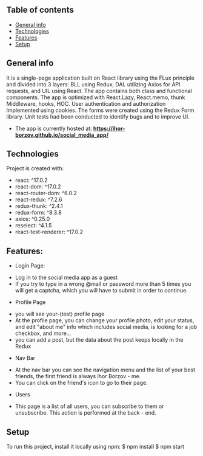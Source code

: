 ## Table of contents
* [General info](#general-info)
* [Technologies](#technologies)
* [Features](#features)
* [Setup](#setup)


## General info
It is a single-page application built on React library using the  FLux principle and divided into 3 layers:
BLL using Redux, DAL utilizing Axios for API requests, and UIL using React. The app contains both class and functional components. The app is optimized with React.Lazy, React.memo, thunk Middleware, hooks, HOC. User authentication and authorization
Implemented using cookies. The forms were created using the Redux Form library. Unit tests had
been conducted to identify bugs and to improve UI.

* The app is currently hosted at:    **https://ihor-borzov.github.io/social_media_app/**


## Technologies
Project is created with:
* react: ^17.0.2
* react-dom: ^17.0.2
* react-router-dom: ^6.0.2
* react-redux: ^7.2.6
* redux-thunk: ^2.4.1
* redux-form: ^8.3.8
* axios: ^0.25.0
* reselect:  ^4.1.5
* react-test-renderer:  ^17.0.2
    
    
## Features:
* Login Page:
- Log in to the social media app as a guest
- If you try to type in a wrong @mail or password more than 5 times you will get a captcha, which you will have to submit in order to continue.

* Profile Page
- you will see  your-(test) profile page 
- At the profile page, you can change your profile photo, edit your status, and edit "about me" info which includes social media, is looking for a job checkbox, and more...
- you can add a post, but the data about the post keeps locally in the Redux  

* Nav Bar
- At the nav bar you can see the navigation menu and the list of your best friends, the first friend is always Ihor Borzov - me.
- You can click on the friend's icon to go to their page.

* Users
- This page is a list of all users, you can subscribe to them or unsubscribe. This action is performed at the back - end.  


## Setup
To run this project, install it locally using npm:
$ npm install
$ npm start
